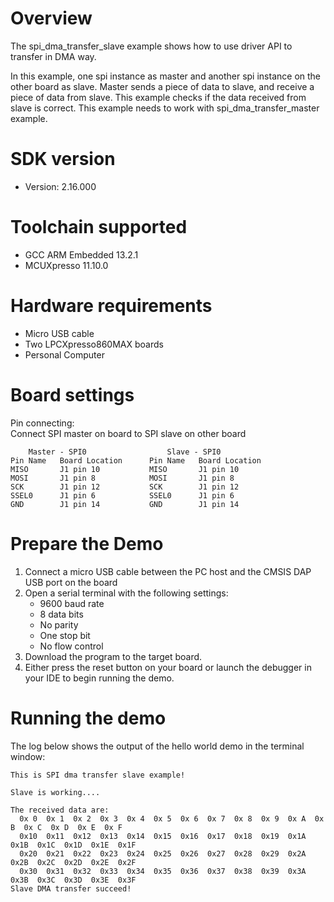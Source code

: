 Overview
========
The spi_dma_transfer_slave example shows how to use driver API to transfer in DMA way.  

In this example, one spi instance as master and another spi instance on the other board as slave. 
Master sends a piece of data to slave, and receive a piece of data from slave. This example checks
if the data received from slave is correct. This example needs to work with spi_dma_transfer_master 
example.

SDK version
===========
- Version: 2.16.000

Toolchain supported
===================
- GCC ARM Embedded  13.2.1
- MCUXpresso  11.10.0

Hardware requirements
=====================
- Micro USB cable
- Two LPCXpresso860MAX boards
- Personal Computer

Board settings
==============
Pin connecting:  
Connect SPI master on board to SPI slave on other board
~~~~~~~~~~~~~~~~~~~~~~~~~~~~~~~~~~~~~~~~~~~~~~~~~~~~~~
    Master - SPI0                  Slave - SPI0   
Pin Name   Board Location      Pin Name   Board Location            
MISO       J1 pin 10           MISO       J1 pin 10                     
MOSI       J1 pin 8            MOSI       J1 pin 8                
SCK        J1 pin 12           SCK        J1 pin 12                 
SSEL0      J1 pin 6            SSEL0      J1 pin 6
GND        J1 pin 14           GND        J1 pin 14
~~~~~~~~~~~~~~~~~~~~~~~~~~~~~~~~~~~~~~~~~~~~~~~~~~~~~~

Prepare the Demo
================
1.  Connect a micro USB cable between the PC host and the CMSIS DAP USB port on the board
2.  Open a serial terminal with the following settings:
    - 9600 baud rate
    - 8 data bits
    - No parity
    - One stop bit
    - No flow control
3.  Download the program to the target board.
4.  Either press the reset button on your board or launch the debugger in your IDE to begin running the demo.

Running the demo
================
The log below shows the output of the hello world demo in the terminal window:
~~~~~~~~~~~~~~~~~~~~~~~~~~~~~~~~~~~
This is SPI dma transfer slave example!

Slave is working....

The received data are:
  0x 0  0x 1  0x 2  0x 3  0x 4  0x 5  0x 6  0x 7  0x 8  0x 9  0x A  0x B  0x C  0x D  0x E  0x F
  0x10  0x11  0x12  0x13  0x14  0x15  0x16  0x17  0x18  0x19  0x1A  0x1B  0x1C  0x1D  0x1E  0x1F
  0x20  0x21  0x22  0x23  0x24  0x25  0x26  0x27  0x28  0x29  0x2A  0x2B  0x2C  0x2D  0x2E  0x2F
  0x30  0x31  0x32  0x33  0x34  0x35  0x36  0x37  0x38  0x39  0x3A  0x3B  0x3C  0x3D  0x3E  0x3F
Slave DMA transfer succeed!

~~~~~~~~~~~~~~~~~~~~~~~~~~~~~~~~~~~
